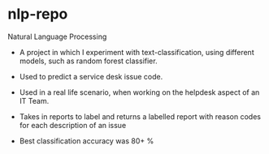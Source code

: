 # nlp-repo
Natural Language Processing
- A project in which I experiment with text-classification, using different models, such as random forest classifier.
- Used to predict a service desk issue code.
- Used in a real life scenario, when working on the helpdesk aspect of an IT Team.

- Takes in reports to label and returns a labelled report with reason codes for each description of an issue
- Best classification accuracy was 80+ %
